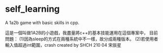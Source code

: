 # self_learning
A 1a2b game with basic skills in cpp.

這是一個叫做1A2B的小遊戲，我盡量將c++的基本技能運用在這個專案中，
目前問題：
(1)因為sleep的方式在兩種系統中不一樣，故分成兩種版本。
(2)若使用者輸入值超過int範圍，crash
created by SHCH 210 04 宋辰星
